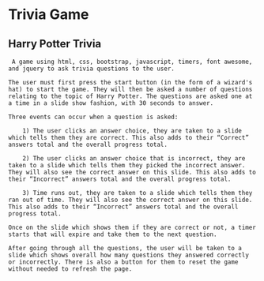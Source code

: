 # Trivia Game
## Harry Potter Trivia 

     A game using html, css, bootstrap, javascript, timers, font awesome, and jquery to ask trivia questions to the user. 
    
    The user must first press the start button (in the form of a wizard's hat) to start the game. They will then be asked a number of questions relating to the topic of Harry Potter. The questions are asked one at a time in a slide show fashion, with 30 seconds to answer. 

    Three events can occur when a question is asked:
    
        1) The user clicks an answer choice, they are taken to a slide which tells them they are correct. This also adds to their “Correct” answers total and the overall progress total.  
        
        2) The user clicks an answer choice that is incorrect, they are taken to a slide which tells them they picked the incorrect answer. They will also see the correct answer on this slide. This also adds to their “Incorrect” answers total and the overall progress total. 
        
        3) Time runs out, they are taken to a slide which tells them they ran out of time. They will also see the correct answer on this slide. This also adds to their “Incorrect” answers total and the overall progress total. 

    Once on the slide which shows them if they are correct or not, a timer starts that will expire and take them to the next question. 

    After going through all the questions, the user will be taken to a slide which shows overall how many questions they answered correctly or incorrectly. There is also a button for them to reset the game without needed to refresh the page. 


